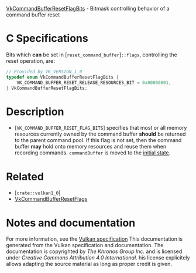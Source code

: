[VkCommandBufferResetFlagBits](https://www.khronos.org/registry/vulkan/specs/1.3-extensions/man/html/VkCommandBufferResetFlagBits.html) - Bitmask controlling behavior of a command buffer reset

# C Specifications
Bits which  **can**  be set in [`reset_command_buffer`]`::flags`,
controlling the reset operation, are:
```c
// Provided by VK_VERSION_1_0
typedef enum VkCommandBufferResetFlagBits {
    VK_COMMAND_BUFFER_RESET_RELEASE_RESOURCES_BIT = 0x00000001,
} VkCommandBufferResetFlagBits;
```

# Description
- [`VK_COMMAND_BUFFER_RESET_FLAG_BITS`] specifies that most or all memory resources currently owned by the command buffer  **should**  be returned to the parent command pool. If this flag is not set, then the command buffer  **may**  hold onto memory resources and reuse them when recording commands. `commandBuffer` is moved to the [initial state](https://www.khronos.org/registry/vulkan/specs/1.3-extensions/html/vkspec.html#commandbuffers-lifecycle).

# Related
- [`crate::vulkan1_0`]
- [VkCommandBufferResetFlags]()

# Notes and documentation
For more information, see the [Vulkan specification](https://www.khronos.org/registry/vulkan/specs/1.3-extensions/html/vkspec.html)
This documentation is generated from the Vulkan specification and documentation.
The documentation is copyrighted by *The Khronos Group Inc.* and is licensed under *Creative Commons Attribution 4.0 International*.
his license explicitely allows adapting the source material as long as proper credit is given.
        